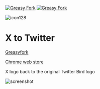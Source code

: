 [![Greasy Fork](https://img.shields.io/greasyfork/l/471572-x-to-twitter)](https://greasyfork.org/ja/scripts/471572-x-to-twitter)
[![Greasy Fork](https://img.shields.io/greasyfork/dt/471572-x-to-twitter)](https://greasyfork.org/ja/scripts/471572-x-to-twitter)

![icon128](https://github.com/yakisova41/xToTwitter/assets/75610521/bd404516-9d6b-472d-8e88-f00183cf8d95)
# X to Twitter
[Greasyfork](https://greasyfork.org/ja/scripts/471572-x-to-twitter)

[Chrome web store](https://chrome.google.com/webstore/detail/x-to-twitter/jcgbihbakhgpbmhejamlpijhlohjhnbn?hl=ja&authuser=0)

X logo back to the original Twitter Bird logo

![screenshot](https://github.com/yakisova41/xToTwitter/assets/75610521/445749f3-6c1f-4665-a10a-8149335b7261)
